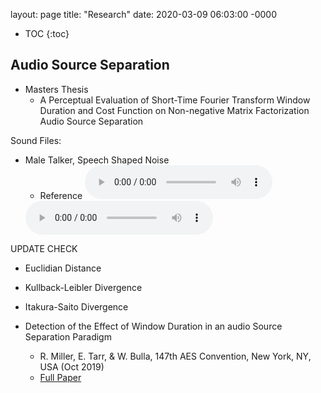 layout: page
title: "Research"
date: 2020-03-09 06:03:00 -0000

* TOC
{:toc}

## Audio Source Separation
* Masters Thesis
  * A Perceptual Evaluation of Short-Time Fourier Transform Window Duration and Cost Function on Non-negative Matrix Factorization Audio Source Separation

Sound Files:
* Male Talker, Speech Shaped Noise
  * Reference 
  <audio src="rjmiller927.github.io/mastersThesis/costFunction/stimuli/01_MIX_MALE_SSN.mp3" controls preload></audio>
  <audio controls="controls">
  <source type="audio/mp3" src="/mastersThesis/costFunction/stimuli/01_MIX_MALE_SSN.mp3"></source>
  <p>Your browser does not support the audio element.</p>
</audio>

UPDATE CHECK

  * Euclidian Distance
  * Kullback-Leibler Divergence
  * Itakura-Saito Divergence
  

* Detection of the Effect of Window Duration in an audio Source Separation Paradigm
  * R. Miller, E. Tarr, & W. Bulla, 147th AES Convention, New York, NY, USA (Oct 2019)
  * [Full Paper](http://www.aes.org/e-lib/browse.cfm?elib=20625)
